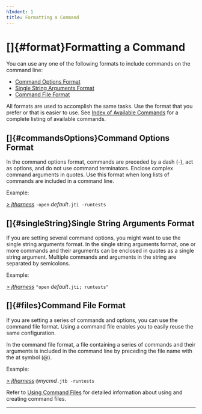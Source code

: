 ```yaml
---
hIndent: 1
title: Formatting a Command
---
```


# []{#format}Formatting a Command

You can use any one of the following formats to include commands on the command line:

-   [Command Options Format](#commandsOptions)
-   [Single String Arguments Format](#singleString)
-   [Command File Format](#files)

All formats are used to accomplish the same tasks. Use the format that you prefer or that is easier
to use. See [Index of Available Commands](availableCommands.html) for a complete listing of
available commands.

## []{#commandsOptions}Command Options Format

In the command options format, commands are preceded by a dash (-), act as options, and do not use
command terminators. Enclose complex command arguments in quotes. Use this format when long lists of
commands are included in a command line.

Example:

[*\> jtharness*](aboutExamples.html) `-open` *default*`.jti -runtests`

## []{#singleString}Single String Arguments Format

If you are setting several command options, you might want to use the single string arguments
format. In the single string arguments format, one or more commands and their arguments can be
enclosed in quotes as a single string argument. Multiple commands and arguments in the string are
separated by semicolons.

Example:

[*\> jtharness*](aboutExamples.html) `"open` *default*`.jti; runtests"`

## []{#files}Command File Format

If you are setting a series of commands and options, you can use the command file format. Using a
command file enables you to easily reuse the same configuration.

In the command file format, a file containing a series of commands and their arguments is included
in the command line by preceding the file name with the at symbol (@).

Example:

[*\> jtharness*](aboutExamples.html) `@`*mycmd*`.jtb -runtests`

Refer to [Using Command Files](commandFile.html) for detailed information about using and creating
command files.

----------------------------------------------------------------------------------------------------


